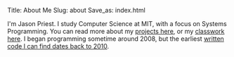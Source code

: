 Title: About Me
Slug: about
Save_as: index.html

I'm Jason Priest. I study Computer Science at MIT, with a focus on Systems
Programming. You can read more about my [projects here](/about/projects/), or my
[classwork here](/about/classwork/). I began programming sometime around 2008,
but the earliest [written code I can find dates back to 2010](/about/arcs/).

